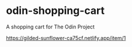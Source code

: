 # odin-shopping-cart

A shopping cart for The Odin Project

https://gilded-sunflower-ca75cf.netlify.app/item/1
